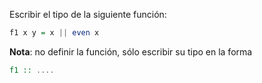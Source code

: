 Escribir el tipo de la siguiente función:

```Haskell
f1 x y = x || even x
```

**Nota**: no definir la función, sólo escribir su tipo en la forma

```Haskell
f1 :: ....
```
